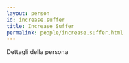 ```yaml
---
layout: person
id: increase.suffer
title: Increase Suffer
permalink: people/increase.suffer.html
---
```


Dettagli della persona